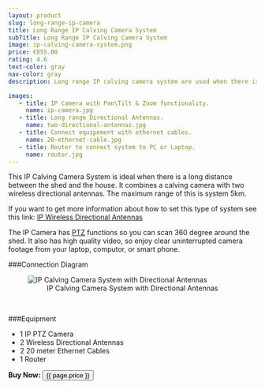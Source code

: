 ```yaml
---
layout: product
slug: long-range-ip-camera
title: Long Range IP Calving Camera System
subTitle: Long Range IP Calving Camera System
image: ip-calving-camera-system.png
price: €855.00
rating: 4.6
text-color: gray
nav-color: gray
description: Long range IP calving camera system are used when there is a long distance between the shed and the house. It combines a calving camera with two wireless directional antennas. 

images:
   - title: IP Camera with Pan\Tilt & Zoom functionality.
     name: ip-camera.jpg
   - title: Long range Directional Antennas.
     name: two-directional-antennas.jpg
   - title: Connect equipement with ethernet cables.
     name: 20-ethernet-cable.jpg
   - title: Router to connect system to PC or Laptop.
     name: router.jpg
---
```


This IP Calving Camera System is ideal when there is a long distance between the shed and the house. It combines a calving camera with two wireless directional antennas. The maximum range of this is system 5km.

If you want to get more information about how to set this type of system see this link: <a href="{{site.baseurl}}/wireless/2015/05/26/ip-wireless-directional-antenns.html">IP Wireless Directional Antennas</a>


The IP Camera has <a href="{{site.baseurl}}/ptz/2015/04/26/ptz-calving-camera.html">PTZ</a> functions so you can scan 360 degree around the shed. It also has high quality video, so enjoy clear uninterrupted camera footage from your laptop, computor, or smart phone.


###Connection Diagram
<figure>
  <img src="{{site.baseurl}}/img/ip-camera-antenna-connection-diagram.png" alt="IP Calving Camera System with Directional Antennas">
  <figcaption style="text-align: center;">IP Calving Camera System with Directional Antennas</figcaption>
</figure>
<br>

###Equipment

- 1 IP PTZ Camera
- 2 Wireless Directional Antennas
- 2 20 meter Ethernet Cables
- 1 Router


<div class="pull-right">
  <b>Buy Now:</b>
  <button id="buy-{{ page.slug }}-2" data-product-title="{{ page.title }}" role="button" data-toggle="modal" class="btn btn-primary btn-large buy" onClick="_gaq.push(['_trackEvent', 'buy', 'button', 'Tried to buy {{ page.title }}.']);"><i class="icon-shopping-cart icon-white"></i>{{ page.price }}</button>
</div>
<br/>


